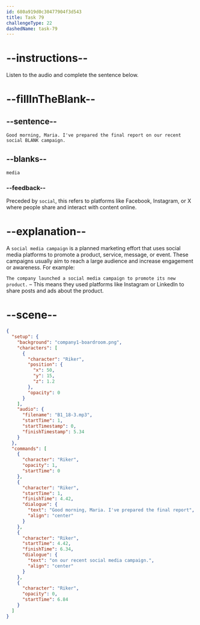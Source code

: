 ```yaml
---
id: 680a919d0c30477904f3d543
title: Task 79
challengeType: 22
dashedName: task-79
---
```


<!-- (Audio) Riker: Good morning, Maria. I've prepared the final report on our recent social media campaign. -->

# --instructions--

Listen to the audio and complete the sentence below.

# --fillInTheBlank--

## --sentence--

`Good morning, Maria. I've prepared the final report on our recent social BLANK campaign.`

## --blanks--

`media`

### --feedback--

Preceded by `social`, this refers to platforms like Facebook, Instagram, or X where people share and interact with content online.

# --explanation--

A `social media campaign` is a planned marketing effort that uses social media platforms to promote a product, service, message, or event. These campaigns usually aim to reach a large audience and increase engagement or awareness. For example:

`The company launched a social media campaign to promote its new product.` – This means they used platforms like Instagram or LinkedIn to share posts and ads about the product.

# --scene--

```json
{
  "setup": {
    "background": "company1-boardroom.png",
    "characters": [
      {
        "character": "Riker",
        "position": {
          "x": 50,
          "y": 15,
          "z": 1.2
        },
        "opacity": 0
      }
    ],
    "audio": {
      "filename": "B1_18-3.mp3",
      "startTime": 1,
      "startTimestamp": 0,
      "finishTimestamp": 5.34
    }
  },
  "commands": [
    {
      "character": "Riker",
      "opacity": 1,
      "startTime": 0
    },
    {
      "character": "Riker",
      "startTime": 1,
      "finishTime": 4.42,
      "dialogue": {
        "text": "Good morning, Maria. I've prepared the final report",
        "align": "center"
      }
    },
    {
      "character": "Riker",
      "startTime": 4.42,
      "finishTime": 6.34,
      "dialogue": {
        "text": "on our recent social media campaign.",
        "align": "center"
      }
    },
    {
      "character": "Riker",
      "opacity": 0,
      "startTime": 6.84
    }
  ]
}
```
